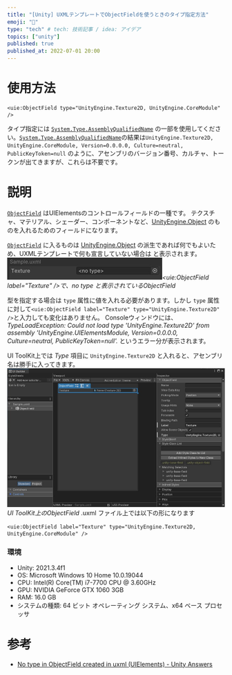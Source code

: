 ```yaml
---
title: "[Unity] UXMLテンプレートでObjectFieldを使うときのタイプ指定方法"
emoji: "📄"
type: "tech" # tech: 技術記事 / idea: アイデア
topics: ["unity"]
published: true
published_at: 2022-07-01 20:00
---
```


# 使用方法
```xml:*.uxml
<uie:ObjectField type="UnityEngine.Texture2D, UnityEngine.CoreModule" />
```
タイプ指定には [`System.Type.AssemblyQualifiedName`][System.Type.AssemblyQualifiedName] の一部を使用してください。[`System.Type.AssemblyQualifiedName`][System.Type.AssemblyQualifiedName]の結果は`UnityEngine.Texture2D, UnityEngine.CoreModule, Version=0.0.0.0, Culture=neutral, PublicKeyToken=null` のように、アセンブリのバージョン番号、カルチャ、トークンが出てきますが、これらは不要です。


# 説明

[`ObjectField`][UIElements.ObjectField] はUIElementsのコントロールフィールドの一種です。
テクスチャ、マテリアル、シェーダー、コンポーネントなど、[UnityEngine.Object][UnityEngine.Object] のものを入れるためのフィールドになります。


[`ObjectField`][UIElements.ObjectField] に入るものは [UnityEngine.Object][UnityEngine.Object] の派生であれば何でもよいため、UXMLテンプレートで何も宣言していない場合は _<no type>_ と表示されます。
![no type と表示されているObjectField](/images/unity-uielements-objectfield/failed-no-type.jpg)*<uie:ObjectField label="Texture" />で、no type と表示されているObjectField*


型を指定する場合は `type` 属性に値を入れる必要があります。しかし `type` 属性に対して`<uie:ObjectField label="Texture" type="UnityEngine.Texture2D" />`と入力しても変化はありません。
Consoleウィンドウには、_TypeLoadException: Could not load type 'UnityEngine.Texture2D' from assembly 'UnityEngine.UIElementsModule, Version=0.0.0.0, Culture=neutral, PublicKeyToken=null'._ というエラー分が表示されます。


UI ToolKit上では _Type_ 項目に `UnityEngine.Texture2D` と入れると、アセンブリ名は勝手に入ってきます。
![UI ToolKit上のObjectField](/images/unity-uielements-objectfield/add-from-ui-toolkit.jpg)*UI ToolKit上のObjectField*
.uxml ファイル上では以下の形になります
```xml:*.uxml
<uie:ObjectField label="Texture" type="UnityEngine.Texture2D, UnityEngine.CoreModule" />
```


### 環境
- Unity: 2021.3.4f1
- OS: Microsoft Windows 10 Home 10.0.19044
- CPU: Intel(R) Core(TM) i7-7700 CPU @ 3.60GHz
- GPU: NVIDIA GeForce GTX 1060 3GB
- RAM:  16.0 GB
- システムの種類: 64 ビット オペレーティング システム、x64 ベース プロセッサ




# 参考
- [No type in ObjectField created in uxml (UIElements) - Unity Answers](https://answers.unity.com/questions/1625662/in-objectfield-created-in-uxml-uielements.html)


[System.Type.AssemblyQualifiedName]: https://docs.microsoft.com/en-us/dotnet/api/system.type.assemblyqualifiedname?view=net-6.0
[UIElements.ObjectField]: https://docs.unity3d.com/2021.3/Documentation/ScriptReference/UIElements.ObjectField.html
[UnityEngine.Object]: https://docs.unity3d.com/2021.3/Documentation/ScriptReference/Object.html
